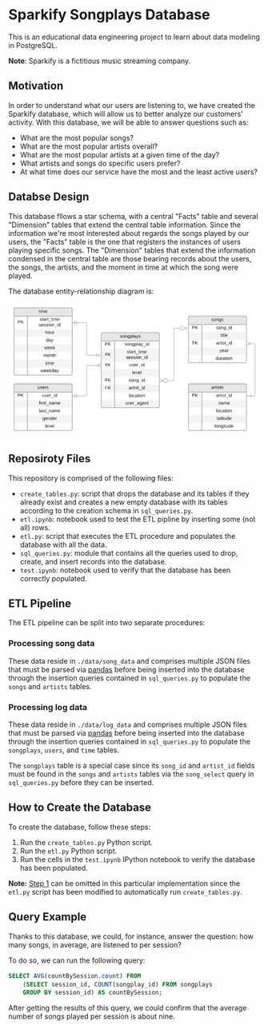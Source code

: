 # Sparkify Songplays Database

This is an educational data engineering project to learn about data modeling in PostgreSQL.

**Note**: Sparkify is a fictitious music streaming company.

## Motivation

In order to understand what our users are listening to, we have created the Sparkify database, which will allow us to better analyze our customers' activity. With this database, we will be able to answer questions such as:

- What are the most popular songs?
- What are the most popular artists overall?
- What are the most popular artists at a given time of the day?
- What artists and songs do specific users prefer?
- At what time does our service have the most and the least active users?

## Databse Design

This database fllows a star schema, with a central "Facts" table and several "Dimension" tables that extend the central table information. Since the information we're most interested about regards the songs played by our users, the "Facts" table is the one that registers the instances of users playing specific songs. The "Dimension" tables that extend the information condensed in the central table are those bearing records about the users, the songs, the artists, and the moment in time at which the song were played.

The database entity-relationship diagram is:

![ERD](./img/ERD.png)

## Reposiroty Files

This repository is comprised of the following files:

- `create_tables.py`: script that drops the database and its tables if they already exist and creates a new empty database with its tables according to the creation schema in `sql_queries.py`.
- `etl.ipynb`: notebook used to test the ETL pipline by inserting some (not all) rows.
- `etl.py`: script that executes the ETL procedure and populates the database with all the data.
- `sql_queries.py`: module that contains all the queries used to drop, create, and insert records into the database.
- `test.ipynb`: notebook used to verify that the database has been correctly populated.

## ETL Pipeline

The ETL pipeline can be split into two separate procedures:

### Processing song data

These data reside in `./data/song_data` and comprises multiple JSON files that must be parsed via [pandas](https://pandas.pydata.org) before being inserted into the database through the insertion queries contained in `sql_queries.py` to populate the `songs` and `artists` tables.

### Processing log data

These data reside in `./data/log_data` and comprises multiple JSON files that must be parsed via [pandas](https://pandas.pydata.org) before being inserted into the database through the insertion queries contained in `sql_queries.py` to populate the `songplays`, `users`, and `time` tables.

The `songplays` table is a special case since its `song_id` and `artist_id` fields must be found in the `songs` and `artists` tables via the `song_select` query in `sql_queries.py` before they can be inserted.

## How to Create the Database

To create the database, follow these steps:

1. <a name=step1></a>Run the `create_tables.py` Python script.
2. Run the `etl.py` Python script.
3. Run the cells in the `test.ipynb` IPython notebook to verify the database has been populated.

**Note:** [Step 1](#step1) can be omitted in this particular implementation since the `etl.py` script has been modified to automatically run `create_tables.py`.

## Query Example

Thanks to this database, we could, for instance, answer the question: how many songs, in average, are listened to per session?

To do so, we can run the following query:

```sql
SELECT AVG(countBySession.count) FROM
    (SELECT session_id, COUNT(songplay_id) FROM songplays
    GROUP BY session_id) AS countBySession;
```

After getting the results of this query, we could confirm that the average number of songs played per session is about nine.